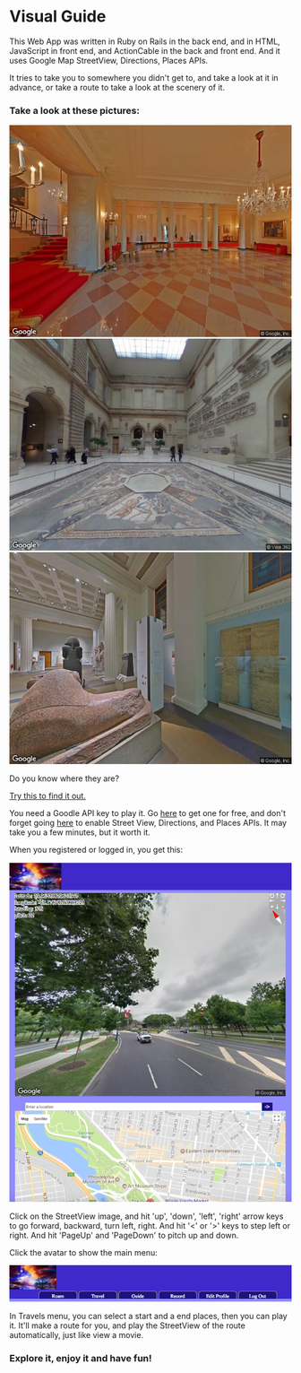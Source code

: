 <!DOCTYPE html>
<html>
<h1>Visual Guide</h1>
<p>This Web App was written in Ruby on Rails in the back end, and in HTML, JavaScript in front end, and ActionCable in the back and front end. And it uses Google Map StreetView, Directions, Places APIs.</p>
<p>It tries to take you to somewhere you didn't get to, and take a look at it in advance, or take a route to take a look at the scenery of it. </p>
<h3>Take a look at these pictures: </h3>
<img src="./public/images/streetview2.jpeg" >
<img src="./public/images/streetview3.jpeg" >
<img src="./public/images/streetview4.jpeg" >

<p>Do you know where they are?</p>
<a href="https://virtualtravel.herokuapp.com" target="_blank">Try this to find it out.</a>

<p>You need a Goodle API key to play it. Go <a href="https://developers.google.com/maps/documentation/javascript/get-api-key">here</a> to get one for free, and don't forget going <a href="https://console.developers.google.com/flows/enableapi?apiid=maps_backend,geocoding_backend,directions_backend,distance_matrix_backend,elevation_backend,places_backend&reusekey=true">here</a> to enable Street View, Directions, and Places APIs. It may take you a few minutes, but it worth it.</p>

</p>When you registered or logged in, you get this:</p>
<img src="./public/images/uishot1.png">
<p>Click on the StreetView image, and hit 'up', 'down', 'left', 'right' arrow keys to go forward, backward, turn left, right. And hit '&lt;' or '&gt;' keys to step left or right. And hit 'PageUp' and 'PageDown' to pitch up and down.</p>

<p>Click the avatar to show the main menu:</p>
<img src="./public/images/uishot2.png">

<p>In Travels menu, you can select a start and a end places, then you can play it. It'll make a route for you, and play the StreetView of the route automatically, just like view a movie.</p>

<h3>Explore it, enjoy it and have fun!</h3>
</html>
